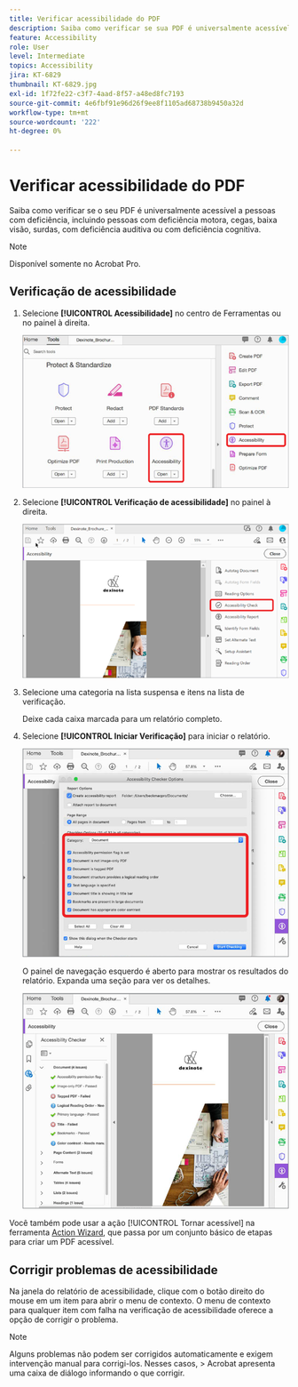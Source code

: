 ```yaml
---
title: Verificar acessibilidade do PDF
description: Saiba como verificar se sua PDF é universalmente acessível a pessoas com deficiência
feature: Accessibility
role: User
level: Intermediate
topics: Accessibility
jira: KT-6829
thumbnail: KT-6829.jpg
exl-id: 1f72fe22-c3f7-4aad-8f57-a48ed8fc7193
source-git-commit: 4e6fbf91e96d26f9ee8f1105ad68738b9450a32d
workflow-type: tm+mt
source-wordcount: '222'
ht-degree: 0%

---
```


# Verificar acessibilidade do PDF

Saiba como verificar se o seu PDF é universalmente acessível a pessoas com deficiência, incluindo pessoas com deficiência motora, cegas, baixa visão, surdas, com deficiência auditiva ou com deficiência cognitiva.

>[!NOTE]
>
>Disponível somente no Acrobat Pro.

## Verificação de acessibilidade

1. Selecione **[!UICONTROL Acessibilidade]** no centro de Ferramentas ou no painel à direita.

   ![Etapa de acessibilidade 1](../assets/Accessibility_1.png)

1. Selecione **[!UICONTROL Verificação de acessibilidade]** no painel à direita.

   ![Etapa de acessibilidade 2](../assets/Accessibility_2.png)

1. Selecione uma categoria na lista suspensa e itens na lista de verificação.

   Deixe cada caixa marcada para um relatório completo.

1. Selecione **[!UICONTROL Iniciar Verificação]** para iniciar o relatório.

   ![Etapa de acessibilidade 3](../assets/Accessibility_3.png)

   O painel de navegação esquerdo é aberto para mostrar os resultados do relatório. Expanda uma seção para ver os detalhes.

   ![Etapa de acessibilidade 4](../assets/Accessibility_4.png)

Você também pode usar a ação [!UICONTROL Tornar acessível] na ferramenta [Action Wizard](https://experienceleague.adobe.com/docs/document-cloud-learn/acrobat-learning/advanced-tasks/action.html), que passa por um conjunto básico de etapas para criar um PDF acessível.

## Corrigir problemas de acessibilidade

Na janela do relatório de acessibilidade, clique com o botão direito do mouse em um item para abrir o menu de contexto. O menu de contexto para qualquer item com falha na verificação de acessibilidade oferece a opção de corrigir o problema.

>[!NOTE]
>
>Alguns problemas não podem ser corrigidos automaticamente e exigem intervenção manual para corrigi-los. Nesses casos, > Acrobat apresenta uma caixa de diálogo informando o que corrigir.